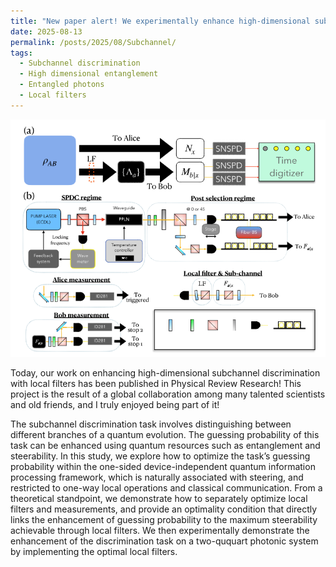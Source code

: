 ```yaml
---
title: "New paper alert! We experimentally enhance high-dimensional subchannel discrimination."
date: 2025-08-13
permalink: /posts/2025/08/Subchannel/
tags:
  - Subchannel discrimination
  - High dimensional entanglement
  - Entangled photons
  - Local filters
---
```

![Alt text for the image](/images/Subchannel.png "Enhancing high-dimensional subchannel discrimination")

Today, our work on enhancing high-dimensional subchannel discrimination with local filters has been published in Physical Review Research! This project is the result of a global collaboration among many talented scientists and old friends, and I truly enjoyed being part of it!

The subchannel discrimination task involves distinguishing between different branches of a quantum evolution. The guessing probability of this task can be enhanced using quantum resources such as entanglement and steerability. In this study, we explore how to optimize the task’s guessing probability within the one-sided device-independent quantum information processing framework, which is naturally associated with steering, and restricted to one-way local operations and classical communication. From a theoretical standpoint, we demonstrate how to separately optimize local filters and measurements, and provide an optimality condition that directly links the enhancement of guessing probability to the maximum steerability achievable through local filters. We then experimentally demonstrate the enhancement of the discrimination task on a two-ququart photonic system by implementing the optimal local filters.